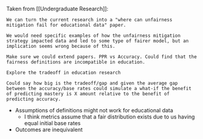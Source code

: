 Taken from [[Undergraduate Research]]:
```
We can turn the current research into a "where can unfairness mitigation fail for educational data" paper.

We would need specific examples of how the unfairness mitigation strategy impacted data and led to some type of fairer model, but an implication seems wrong because of this.

Make sure we could extend papers. PPR vs Accuracy. Could find that the fairness definitions are incompatible in education.

Explore the tradeoff in education research

Could say how big is the tradeoff/gap and given the average gap between the accuracy/base rates could simulate a what-if the benefit of predicting mastery is X amount relative to the benefit of predicting accuracy.
```


- Assumptions of definitions might not work for educational data
	- I think metrics assume that a fair distribution exists due to us having equal initial base rates
- Outcomes are inequivalent